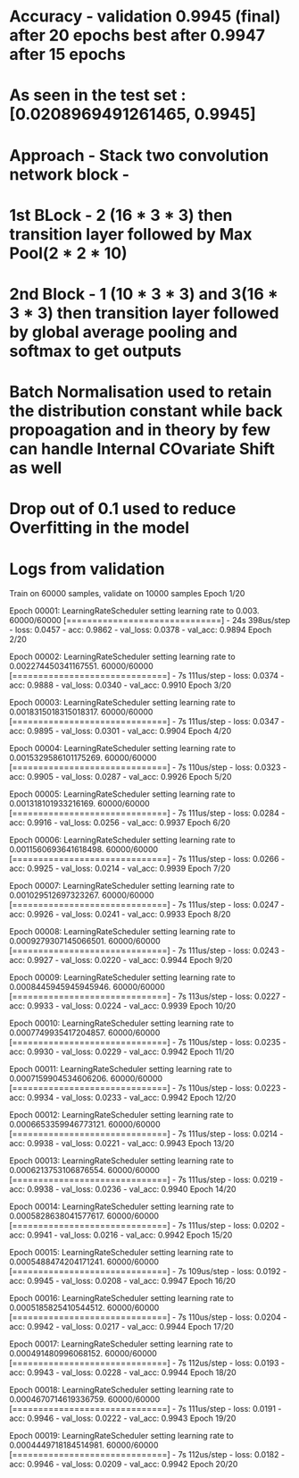 # Accuracy - validation 0.9945 (final) after 20 epochs best after 0.9947 after 15 epochs
# As seen in the test set : [0.0208969491261465, 0.9945]
# Approach - Stack two convolution network block - 
# 1st BLock - 2 (16 * 3 * 3) then transition layer followed by Max Pool(2 * 2 * 10)
# 2nd Block - 1 (10 * 3 * 3) and 3(16 * 3 * 3) then transition layer followed by global average pooling and softmax to get outputs
# Batch Normalisation used to retain the distribution constant while back propoagation and in theory by few can handle Internal COvariate Shift as well
# Drop out of 0.1 used to reduce Overfitting in the model
# Logs from validation 

Train on 60000 samples, validate on 10000 samples
Epoch 1/20

Epoch 00001: LearningRateScheduler setting learning rate to 0.003.
60000/60000 [==============================] - 24s 398us/step - loss: 0.0457 - acc: 0.9862 - val_loss: 0.0378 - val_acc: 0.9894
Epoch 2/20

Epoch 00002: LearningRateScheduler setting learning rate to 0.002274450341167551.
60000/60000 [==============================] - 7s 111us/step - loss: 0.0374 - acc: 0.9888 - val_loss: 0.0340 - val_acc: 0.9910
Epoch 3/20

Epoch 00003: LearningRateScheduler setting learning rate to 0.0018315018315018317.
60000/60000 [==============================] - 7s 111us/step - loss: 0.0347 - acc: 0.9895 - val_loss: 0.0301 - val_acc: 0.9904
Epoch 4/20

Epoch 00004: LearningRateScheduler setting learning rate to 0.0015329586101175269.
60000/60000 [==============================] - 7s 110us/step - loss: 0.0323 - acc: 0.9905 - val_loss: 0.0287 - val_acc: 0.9926
Epoch 5/20

Epoch 00005: LearningRateScheduler setting learning rate to 0.001318101933216169.
60000/60000 [==============================] - 7s 111us/step - loss: 0.0284 - acc: 0.9916 - val_loss: 0.0256 - val_acc: 0.9937
Epoch 6/20

Epoch 00006: LearningRateScheduler setting learning rate to 0.0011560693641618498.
60000/60000 [==============================] - 7s 111us/step - loss: 0.0266 - acc: 0.9925 - val_loss: 0.0214 - val_acc: 0.9939
Epoch 7/20

Epoch 00007: LearningRateScheduler setting learning rate to 0.001029512697323267.
60000/60000 [==============================] - 7s 111us/step - loss: 0.0247 - acc: 0.9926 - val_loss: 0.0241 - val_acc: 0.9933
Epoch 8/20

Epoch 00008: LearningRateScheduler setting learning rate to 0.0009279307145066501.
60000/60000 [==============================] - 7s 111us/step - loss: 0.0243 - acc: 0.9927 - val_loss: 0.0220 - val_acc: 0.9944
Epoch 9/20

Epoch 00009: LearningRateScheduler setting learning rate to 0.0008445945945945946.
60000/60000 [==============================] - 7s 113us/step - loss: 0.0227 - acc: 0.9933 - val_loss: 0.0224 - val_acc: 0.9939
Epoch 10/20

Epoch 00010: LearningRateScheduler setting learning rate to 0.0007749935417204857.
60000/60000 [==============================] - 7s 110us/step - loss: 0.0235 - acc: 0.9930 - val_loss: 0.0229 - val_acc: 0.9942
Epoch 11/20

Epoch 00011: LearningRateScheduler setting learning rate to 0.0007159904534606206.
60000/60000 [==============================] - 7s 110us/step - loss: 0.0223 - acc: 0.9934 - val_loss: 0.0233 - val_acc: 0.9942
Epoch 12/20

Epoch 00012: LearningRateScheduler setting learning rate to 0.0006653359946773121.
60000/60000 [==============================] - 7s 111us/step - loss: 0.0214 - acc: 0.9938 - val_loss: 0.0221 - val_acc: 0.9943
Epoch 13/20

Epoch 00013: LearningRateScheduler setting learning rate to 0.0006213753106876554.
60000/60000 [==============================] - 7s 111us/step - loss: 0.0219 - acc: 0.9938 - val_loss: 0.0236 - val_acc: 0.9940
Epoch 14/20

Epoch 00014: LearningRateScheduler setting learning rate to 0.0005828638041577617.
60000/60000 [==============================] - 7s 111us/step - loss: 0.0202 - acc: 0.9941 - val_loss: 0.0216 - val_acc: 0.9942
Epoch 15/20

Epoch 00015: LearningRateScheduler setting learning rate to 0.0005488474204171241.
60000/60000 [==============================] - 7s 109us/step - loss: 0.0192 - acc: 0.9945 - val_loss: 0.0208 - val_acc: 0.9947
Epoch 16/20

Epoch 00016: LearningRateScheduler setting learning rate to 0.0005185825410544512.
60000/60000 [==============================] - 7s 110us/step - loss: 0.0204 - acc: 0.9942 - val_loss: 0.0217 - val_acc: 0.9944
Epoch 17/20

Epoch 00017: LearningRateScheduler setting learning rate to 0.000491480996068152.
60000/60000 [==============================] - 7s 112us/step - loss: 0.0193 - acc: 0.9943 - val_loss: 0.0228 - val_acc: 0.9944
Epoch 18/20

Epoch 00018: LearningRateScheduler setting learning rate to 0.0004670714619336759.
60000/60000 [==============================] - 7s 111us/step - loss: 0.0191 - acc: 0.9946 - val_loss: 0.0222 - val_acc: 0.9943
Epoch 19/20

Epoch 00019: LearningRateScheduler setting learning rate to 0.0004449718184514981.
60000/60000 [==============================] - 7s 112us/step - loss: 0.0182 - acc: 0.9946 - val_loss: 0.0209 - val_acc: 0.9942
Epoch 20/20
